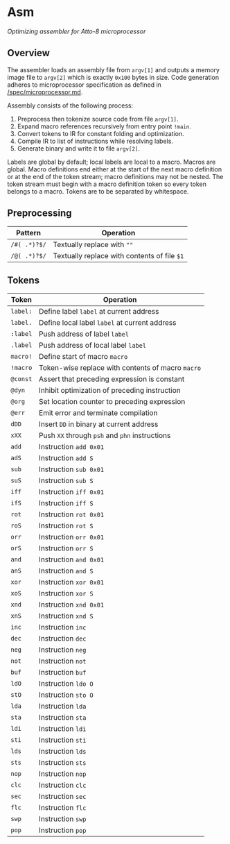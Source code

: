 # Asm

_Optimizing assembler for Atto-8 microprocessor_

## Overview

The assembler loads an assembly file from `argv[1]` and outputs a memory image file to `argv[2]` which is exactly `0x100` bytes in size. Code generation adheres to microprocessor specification as defined in [/spec/microprocessor.md](../spec/microprocessor.md).

Assembly consists of the following process:

1. Preprocess then tokenize source code from file `argv[1]`.
2. Expand macro references recursively from entry point `!main`.
3. Convert tokens to IR for constant folding and optimization.
4. Compile IR to list of instructions while resolving labels.
5. Generate binary and write it to file `argv[2]`.

Labels are global by default; local labels are local to a macro. Macros are global. Macro definitions end either at the start of the next macro definition or at the end of the token stream; macro definitions may not be nested. The token stream must begin with a macro definition token so every token belongs to a macro. Tokens are to be separated by whitespace.

## Preprocessing

| Pattern      | Operation                                    |
| ------------ | -------------------------------------------- |
| `/#( .*)?$/` | Textually replace with `""`                  |
| `/@( .*)?$/` | Textually replace with contents of file `$1` |

## Tokens

| Token    | Operation                                         |
| -------- | ------------------------------------------------- |
| `label:` | Define label `label` at current address           |
| `label.` | Define local label `label` at current address     |
| `:label` | Push address of label `label`                     |
| `.label` | Push address of local label `label`               |
| `macro!` | Define start of macro `macro`                     |
| `!macro` | Token-wise replace with contents of macro `macro` |
| `@const` | Assert that preceding expression is constant      |
| `@dyn`   | Inhibit optimization of preceding instruction     |
| `@org`   | Set location counter to preceding expression      |
| `@err`   | Emit error and terminate compilation              |
| `dDD`    | Insert `DD` in binary at current address          |
| `xXX`    | Push `XX` through `psh` and `phn` instructions    |
| `add`    | Instruction `add 0x01`                            |
| `adS`    | Instruction `add S`                               |
| `sub`    | Instruction `sub 0x01`                            |
| `suS`    | Instruction `sub S`                               |
| `iff`    | Instruction `iff 0x01`                            |
| `ifS`    | Instruction `iff S`                               |
| `rot`    | Instruction `rot 0x01`                            |
| `roS`    | Instruction `rot S`                               |
| `orr`    | Instruction `orr 0x01`                            |
| `orS`    | Instruction `orr S`                               |
| `and`    | Instruction `and 0x01`                            |
| `anS`    | Instruction `and S`                               |
| `xor`    | Instruction `xor 0x01`                            |
| `xoS`    | Instruction `xor S`                               |
| `xnd`    | Instruction `xnd 0x01`                            |
| `xnS`    | Instruction `xnd S`                               |
| `inc`    | Instruction `inc`                                 |
| `dec`    | Instruction `dec`                                 |
| `neg`    | Instruction `neg`                                 |
| `not`    | Instruction `not`                                 |
| `buf`    | Instruction `buf`                                 |
| `ldO`    | Instruction `ldo O`                               |
| `stO`    | Instruction `sto O`                               |
| `lda`    | Instruction `lda`                                 |
| `sta`    | Instruction `sta`                                 |
| `ldi`    | Instruction `ldi`                                 |
| `sti`    | Instruction `sti`                                 |
| `lds`    | Instruction `lds`                                 |
| `sts`    | Instruction `sts`                                 |
| `nop`    | Instruction `nop`                                 |
| `clc`    | Instruction `clc`                                 |
| `sec`    | Instruction `sec`                                 |
| `flc`    | Instruction `flc`                                 |
| `swp`    | Instruction `swp`                                 |
| `pop`    | Instruction `pop`                                 |
